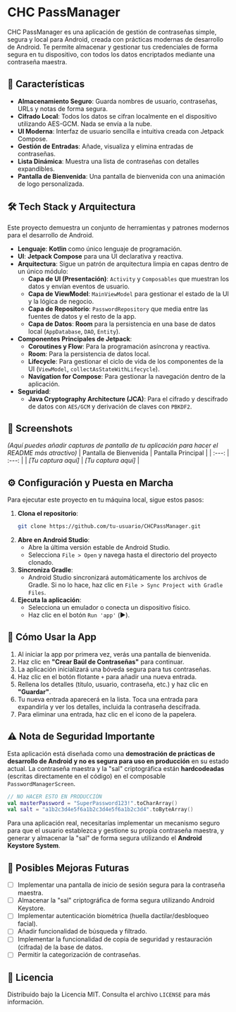 # CHC PassManager
CHC PassManager es una aplicación de gestión de contraseñas simple, segura y local para Android, creada con prácticas modernas de desarrollo de Android. Te permite almacenar y gestionar tus credenciales de forma segura en tu dispositivo, con todos los datos encriptados mediante una contraseña maestra.
## 🚀 Características
- **Almacenamiento Seguro**: Guarda nombres de usuario, contraseñas, URLs y notas de forma segura.
- **Cifrado Local**: Todos los datos se cifran localmente en el dispositivo utilizando AES-GCM. Nada se envía a la nube.
- **UI Moderna**: Interfaz de usuario sencilla e intuitiva creada con Jetpack Compose.
- **Gestión de Entradas**: Añade, visualiza y elimina entradas de contraseñas.
- **Lista Dinámica**: Muestra una lista de contraseñas con detalles expandibles.
- **Pantalla de Bienvenida**: Una pantalla de bienvenida con una animación de logo personalizada.
## 🛠️ Tech Stack y Arquitectura
Este proyecto demuestra un conjunto de herramientas y patrones modernos para el desarrollo de Android.
- **Lenguaje**: **Kotlin** como único lenguaje de programación.
- **UI**: **Jetpack Compose** para una UI declarativa y reactiva.
- **Arquitectura**: Sigue un patrón de arquitectura limpia en capas dentro de un único módulo:
  - **Capa de UI (Presentación)**: `Activity` y `Composables` que muestran los datos y envían eventos de usuario.
  - **Capa de ViewModel**: `MainViewModel` para gestionar el estado de la UI y la lógica de negocio.
  - **Capa de Repositorio**: `PasswordRepository` que media entre las fuentes de datos y el resto de la app.
  - **Capa de Datos**: **Room** para la persistencia en una base de datos local (`AppDatabase`, `DAO`, `Entity`).
- **Componentes Principales de Jetpack**:
  - **Coroutines y Flow**: Para la programación asíncrona y reactiva.
  - **Room**: Para la persistencia de datos local.
  - **Lifecycle**: Para gestionar el ciclo de vida de los componentes de la UI (`ViewModel`, `collectAsStateWithLifecycle`).
  - **Navigation for Compose**: Para gestionar la navegación dentro de la aplicación.
- **Seguridad**:
  - **Java Cryptography Architecture (JCA)**: Para el cifrado y descifrado de datos con `AES/GCM` y derivación de claves con `PBKDF2`.
## 📸 Screenshots
*(Aquí puedes añadir capturas de pantalla de tu aplicación para hacer el README más atractivo)*
| Pantalla de Bienvenida | Pantalla Principal |
| :---: | :---: |
| *[Tu captura aquí]* | *[Tu captura aquí]* |
## ⚙️ Configuración y Puesta en Marcha
Para ejecutar este proyecto en tu máquina local, sigue estos pasos:
1. **Clona el repositorio**:
   ```bash
   git clone https://github.com/tu-usuario/CHCPassManager.git
   ```
2. **Abre en Android Studio**:
   - Abre la última versión estable de Android Studio.
   - Selecciona `File > Open` y navega hasta el directorio del proyecto clonado.
3. **Sincroniza Gradle**:
   - Android Studio sincronizará automáticamente los archivos de Gradle. Si no lo hace, haz clic en `File > Sync Project with Gradle Files`.
4. **Ejecuta la aplicación**:
   - Selecciona un emulador o conecta un dispositivo físico.
   - Haz clic en el botón `Run 'app'` (▶️).
## 📖 Cómo Usar la App
1.  Al iniciar la app por primera vez, verás una pantalla de bienvenida.
2.  Haz clic en **"Crear Baúl de Contraseñas"** para continuar.
3.  La aplicación inicializará una bóveda segura para tus contraseñas.
4.  Haz clic en el botón flotante `+` para añadir una nueva entrada.
5.  Rellena los detalles (título, usuario, contraseña, etc.) y haz clic en **"Guardar"**.
6.  Tu nueva entrada aparecerá en la lista. Toca una entrada para expandirla y ver los detalles, incluida la contraseña descifrada.
7.  Para eliminar una entrada, haz clic en el icono de la papelera.
## ⚠️ Nota de Seguridad Importante
Esta aplicación está diseñada como una **demostración de prácticas de desarrollo de Android y no es segura para uso en producción** en su estado actual. La contraseña maestra y la "sal" criptográfica están **hardcodeadas** (escritas directamente en el código) en el composable `PasswordManagerScreen`.
```kotlin
// NO HACER ESTO EN PRODUCCIÓN
val masterPassword = "SuperPassword123!".toCharArray()
val salt = "a1b2c3d4e5f6a1b2c3d4e5f6a1b2c3d4".toByteArray()
```
Para una aplicación real, necesitarías implementar un mecanismo seguro para que el usuario establezca y gestione su propia contraseña maestra, y generar y almacenar la "sal" de forma segura utilizando el **Android Keystore System**.
## 🔮 Posibles Mejoras Futuras
- [ ] Implementar una pantalla de inicio de sesión segura para la contraseña maestra.
- [ ] Almacenar la "sal" criptográfica de forma segura utilizando Android Keystore.
- [ ] Implementar autenticación biométrica (huella dactilar/desbloqueo facial).
- [ ] Añadir funcionalidad de búsqueda y filtrado.
- [ ] Implementar la funcionalidad de copia de seguridad y restauración (cifrada) de la base de datos.
- [ ] Permitir la categorización de contraseñas.
## 📄 Licencia
Distribuido bajo la Licencia MIT. Consulta el archivo `LICENSE` para más información.
